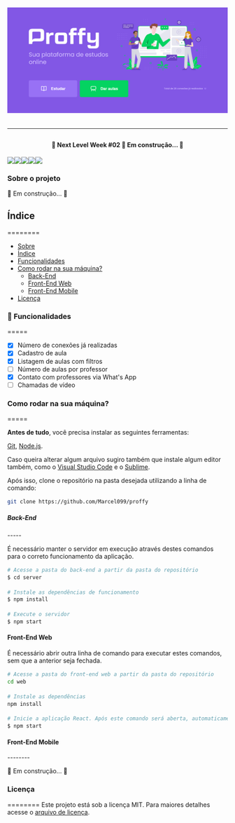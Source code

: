 <h1 align="center">
  <img alt="Banner Proffy" title="#BannerProffy" src="./assets/screenshots/banner.png" />
<!-- <p align="center">:green_book: Plataforma de estudos online conectando alunos e professores </p> -->
<hr />

<h4 align="center"> 
	🚧  Next Level Week #02 🚀 Em construção...  🚧
</h4>

<div align="center" style="display: flex">
  <img src="https://img.shields.io/badge/languages-3-blue">
  <img src="https://img.shields.io/badge/last%20comit-august-brightgreen">
  <img src="https://img.shields.io/github/issues/Marcel099/proffy">
  <img src="https://img.shields.io/github/license/Marcel099/proffy">
  <img src="https://img.shields.io/github/stars/Marcel099/proffy?style=social">
</div>

### Sobre o projeto

🚧 Em construção...  🚧

<h2>Índice</h2>
========

<!--ts-->
   * [Sobre](#sobre-o-projeto)
   * [Índice](#índice)
   * [Funcionalidades](#:pushpin:-funcionalidades)
   * [Como rodar na sua máquina?](#como-rodar-na-sua-máquina)
      * [Back-End](#back-end)
      * [Front-End Web](#front-end-web)
      * [Front-End Mobile](#front-end-mobile)
   * [Licença](#licença)
<!--te-->

### :pushpin: Funcionalidades
=====

- [x] Número de conexões já realizadas
- [x] Cadastro de aula
- [x] Listagem de aulas com filtros
- [ ] Número de aulas por professor
- [x] Contato com professores via What's App
- [ ] Chamadas de vídeo

### Como rodar na sua máquina?
=====

<b>Antes de tudo</b>, você precisa instalar as seguintes ferramentas:

[Git](https://git-scm.com), [Node.js](https://nodejs.org/en/).

Caso queira alterar algum arquivo sugiro também que instale algum editor também, como o [Visual Studio Code](https://code.visualstudio.com/) e o [Sublime](https://www.sublimetext.com/3).

Após isso, clone o repositório na pasta desejada utilizando a linha de comando:

```bash
git clone https://github.com/Marcel099/proffy
```

<h5>Back-End</h5>
-----

É necessário manter o servidor em execução através destes comandos para o correto funcionamento da aplicação.

```bash
# Acesse a pasta do back-end a partir da pasta do repositório
$ cd server

# Instale as dependências de funcionamento
$ npm install

# Execute o servidor
$ npm start
```

<h4>Front-End Web</h4>

É necessário abrir outra linha de comando para executar estes comandos, sem que a anterior seja fechada.

```bash
# Acesse a pasta do front-end web a partir da pasta do repositório
cd web 

# Instale as dependências
npm install

# Inicie a aplicação React. Após este comando será aberta, automaticamente, uma guia no seu navegador padrão.
$ npm start
```

<h4>Front-End Mobile</h4>
--------

🚧 Em construção...  🚧

<h3>Licença</h3>
========
Este projeto está sob a licença MIT. Para maiores detalhes acesse o <a href="https://github.com/Marcel099/proffy/LICENSE.md">arquivo de licença</a>.